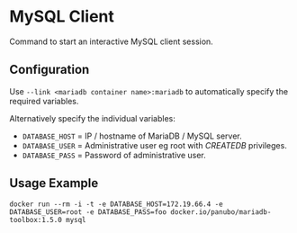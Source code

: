 # MySQL Client

Command to start an interactive MySQL client session.

## Configuration

Use `--link <mariadb container name>:mariadb` to automatically specify the required variables.

Alternatively specify the individual variables:

- `DATABASE_HOST` = IP / hostname of MariaDB / MySQL server.
- `DATABASE_USER` = Administrative user eg root with *CREATEDB* privileges.
- `DATABASE_PASS` = Password of administrative user.


## Usage Example

```
docker run --rm -i -t -e DATABASE_HOST=172.19.66.4 -e DATABASE_USER=root -e DATABASE_PASS=foo docker.io/panubo/mariadb-toolbox:1.5.0 mysql
```
